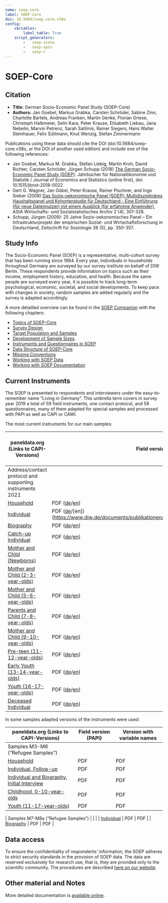 ```yaml
---
name: soep-core
label: SOEP-Core
doi: 10.5684/soep.core.v38o
config:
    variables:
        label_table: True
    script_generators:
        -   soep-stata
        -   soep-spss
        -   soep-r
---
```


# SOEP-Core

## Citation

* **Title:** German Socio-Economic Panel Study (SOEP-Core)
* **Authors:** Jan Goebel, Markus Grabka, Carsten Schröder, Sabine Zinn, Charlotte Bartels, Andreas Franken, Martin Gerike, Florian Griese, Christoph Halbmeier, Selin Kara, Peter Krause, Elisabeth Liebau, Jana Nebelin, Marvin Petrenz, Sarah Satilmis, Rainer Siegers, Hans Walter Steinhauer, Felix Süttmann, Knut Wenzig, Stefan Zimmermann 

Publications using these data should cite the DOI (doi:10.5684/soep-core.v38o, or the DOI of another used edition) and include one of the following references:

* Jan Goebel, Markus M. Grabka, Stefan Liebig, Martin Kroh, David Richter, Carsten Schröder, Jürgen Schupp (2018) [The German Socio-Economic Panel Study (SOEP)](https://doi.org/10.1515/jbnst-2018-0022). Jahrbücher für Nationalökonomie und Statistik / Journal of Economics and Statistics (online first), doi: 10.1515/jbnst-2018-0022
* Gert G. Wagner, Jan Göbel, Peter Krause, Rainer Pischner, and Ingo Sieber (2008) [Das Sozio-oekonomische Panel (SOEP): Multidisziplinäres Haushaltspanel und Kohortenstudie für Deutschland - Eine Einführung (für neue Datennutzer) mit einem Ausblick (für erfahrene Anwender)](https://doi.org/10.1007/s11943-008-0050-y), AStA Wirtschafts- und Sozialstatistisches Archiv 2 (4), 301-328.
* Schupp, Jürgen (2009): 25 Jahre Sozio-oekonomisches Panel – Ein Infrastrukturprojekt der empirischen Sozial- und Wirtschaftsforschung in Deutschland, Zeitschrift für Soziologie 38 (5), pp. 350-357.

## Study Info

The Socio-Economic Panel (SOEP) is a representative, multi-cohort survey that has been running since 1984. Every year, individuals in households throughout Germany are surveyed by our survey institute on behalf of DIW Berlin. These respondents provide information on topics such as their income, employment history, education, and health. Because the same people are surveyed every year, it is possible to track long-term psychological, economic, societal, and social developments. To keep pace with changes in society, random samples are added regularly and the survey is adapted accordingly.

A more detailled overview can be found in the [SOEP Companion](http://companion.soep.de/) with the following chapters:

* [Topics of SOEP-Core](http://companion.soep.de/Topics%20of%20SOEPcore/index.html)
* [Survey Design](http://companion.soep.de/Survey%20Design/)
* [Target Population and Samples](http://companion.soep.de/Target%20Population%20and%20Samples/)
* [Development of Sample Sizes](http://companion.soep.de/Target%20Population%20and%20Samples/Development%20of%20Sample%20Sizes.html).
* [Instruments and Questionnaires in SOEP](http://companion.soep.de/Survey%20Design/SOEP%20Questionnaires.html)
* [Data Structure of SOEP-Core](http://companion.soep.de/Data%20Structure%20of%20SOEPcore/index.html)
* [Missing Conventions](http://companion.soep.de/Data%20Structure%20of%20SOEPcore/Missing%20Conventions.html)
* [Working with SOEP Data](http://companion.soep.de/Working%20with%20SOEP%20Data/)
* [Working with SOEP Documentation](http://companion.soep.de/Working%20with%20SOEP%20Documentation/)

## Current Instruments

The SOEP is presented to respondents and interviewers under the easy-to-remember name “Living in Germany”. This umbrella term covers in survey year 2019 a total of 59 field instruments, one contact protocol, and 58 questionnaires, many of them adapted for special samples and processed with PAPI as well as CAPI or CAWI.

The most current instruments for our main samples: 

| paneldata.org (Links to CAPI-Versions)                        | Field version (PAPI)                                                                                                                                                                  | Version with variable names (CAPI) |
| ------------------------------------------------------------- | ------------------------------------------------------------------------------------------------------------------------------------------------------------------------------------- | ---------------------------------- |
| Address/contact protocol and supporting instruments 2021      |                                                                                                                                                                                       |                                    |
| [Household](inst/soep-core-2021-hh2)                          | PDF ([de](https://www.diw.de/documents/publikationen/73/diw_01.c.866866.de/diw_ssp1194.pdf)/[en](https://www.diw.de/documents/publikationen/73/diw_01.c.866901.de/diw_ssp1206.pdf)) | PDF                                |
| [Individual](inst/soep-core-2021-pe2)                         | PDF ([de](https://www.diw.de/documents/publikationen/73/diw_01.c.866868.de/diw_ssp1195.pdf)/[en])(https://www.diw.de/documents/publikationen/73/diw_01.c.866903.de/diw_ssp1207.pdf)) | PDF                                |
| [Biography](inst/soep-core-2021-ll2)                          | PDF ([de](https://www.diw.de/documents/publikationen/73/diw_01.c.866870.de/diw_ssp1196.pdf)/[en](https://www.diw.de/documents/publikationen/73/diw_01.c.866905.de/diw_ssp1208.pdf)) | PDF                                |
| [Catch-up Individual](inst/soep-core-2021-l2)                 | PDF ([de](https://www.diw.de/documents/publikationen/73/diw_01.c.866864.de/diw_ssp1193.pdf)/[en](https://www.diw.de/documents/publikationen/73/diw_01.c.867265.de/diw_ssp1209.pdf)) | PDF                                |
| [Mother and Child (Newborns)](inst/soep-core-2021-e1-2)       | PDF ([de](https://www.diw.de/documents/publikationen/73/diw_01.c.866883.de/diw_ssp1198.pdf)/[en](https://www.diw.de/documents/publikationen/73/diw_01.c.867267.de/diw_ssp1211.pdf)) | PDF                                |
| [Mother and Child (2-3-year-olds)](inst/soep-core-2021-e2-2)  | PDF ([de](https://www.diw.de/documents/publikationen/73/diw_01.c.866885.de/diw_ssp1199.pdf)/[en](https://www.diw.de/documents/publikationen/73/diw_01.c.867269.de/diw_ssp1212.pdf)) | PDF                                |
| [Mother and Child (5-6-year-olds)](inst/soep-core-2021-e3-2)  | PDF ([de](https://www.diw.de/documents/publikationen/73/diw_01.c.866887.de/diw_ssp1200.pdf)/[en](https://www.diw.de/documents/publikationen/73/diw_01.c.867271.de/diw_ssp1213.pdf)) | PDF                                |
| [Parents and Child (7-8-year-olds)](inst/soep-core-2021-e4-2) | PDF ([de](https://www.diw.de/documents/publikationen/73/diw_01.c.866891.de/diw_ssp1201.pdf)/[en](https://www.diw.de/documents/publikationen/73/diw_01.c.867273.de/diw_ssp1214.pdf)) | PDF                                |
| [Mother and Child (9-10-year-olds)](inst/soep-core-2021-e5-2) | PDF ([de](https://www.diw.de/documents/publikationen/73/diw_01.c.866893.de/diw_ssp1202.pdf)/[en](https://www.diw.de/documents/publikationen/73/diw_01.c.867275.de/diw_ssp1215.pdf)) | PDF                                |
| [Pre-teen (11-12-year-olds)](inst/soep-core-2021-s-2)         | PDF ([de](https://www.diw.de/documents/publikationen/73/diw_01.c.866895.de/diw_ssp1203.pdf)/[en](https://www.diw.de/documents/publikationen/73/diw_01.c.867277.de/diw_ssp1216.pdf)) | PDF                                |
| [Early Youth (13-14-year-olds)](inst/soep-core-2021-s2-2)     | PDF ([de](https://www.diw.de/documents/publikationen/73/diw_01.c.866897.de/diw_ssp1204.pdf)/[en](https://www.diw.de/documents/publikationen/73/diw_01.c.869522.de/diw_ssp1246.pdf)) | PDF                                |
| [Youth (16-17-year-olds)](inst/soep-core-2021-ju-2)           | PDF ([de](https://www.diw.de/documents/publikationen/73/diw_01.c.866899.de/diw_ssp1205.pdf)/[en](https://www.diw.de/documents/publikationen/73/diw_01.c.869524.de/diw_ssp1247.pdf)) | PDF                                |
| [Deceased Individual](inst/soep-core-2021-vp2)                | PDF ([de](https://www.diw.de/documents/publikationen/73/diw_01.c.866872.de/diw_ssp1197.pdf)/[en](https://www.diw.de/documents/publikationen/73/diw_01.c.867263.de/diw_ssp1210.pdf)) | PDF                                |

In some samples adapted versions of the instruments were used:

| paneldata.org (Links to CAPI-Versions)                                           | Field version (PAPI)                                                                         | Version with variable names |
| -------------------------------------------------------------------------------- | -------------------------------------------------------------------------------------------- | --------------------------- |
| Samples M3-M6 (“Refugee Samples”)                                                |                                                                                              |                             |
| [Household](inst/soep-core-2021-hh-m3456)                                        | PDF                                                                                          | PDF                         |
| [Individual, Follow-up](inst/soep-core-2021-p-m345-wieder)         | PDF                                                                                          | PDF                         |
| [Individual and Biography, Initial Interview](inst/soep-core-2021-pb-m3456-erst) | PDF                                                                                          | PDF                         |
| [Childhood, 0-10-year-olds](inst/soep-core-2021-ki-m3456)                         | PDF                                                                                          | PDF                         |
| [Youth (11-17-year-olds)](inst/soep-core-2021-ju-m3456)                           | PDF                                                                                          | PDF                         |

| Samples M7-M8a (“Refugee Samples”)                                                |                                                                                              |                             |
| [Individual](inst/soep-core-2021-pe2-m78)                                         | PDF | PDF                         |
| [Biography](inst/soep-core-2021-ll-m78)                                          | PDF  | PDF                         |

## Data access

To ensure the confidentiality of respondents’ information, the SOEP adheres to strict security standards in the provision of SOEP data. The data are reserved exclusively for research use, that is, they are provided only to the scientific community. The procedures are described [here on our website](https://www.diw.de/en/diw_01.c.601584.en/data_access.html).

## Other material and Notes

More detailed documentation is [available online](https://doi.org/10.5684/soep.core.v38o).

